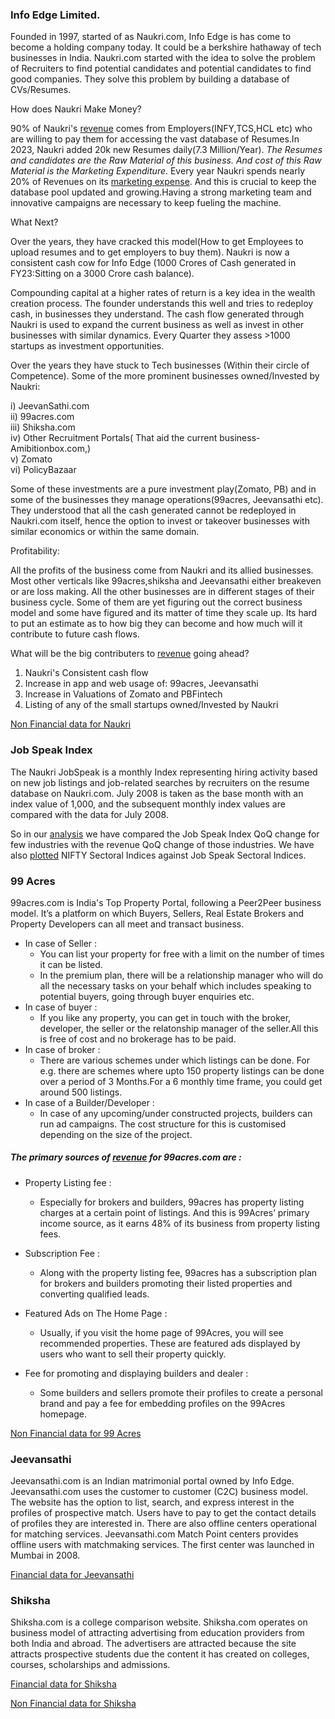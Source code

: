 ### Info Edge Limited.

Founded in 1997, started of as Naukri.com, Info Edge is has come to become a holding company today. It could be a berkshire hathaway of tech businesses in India. 
Naukri.com  started with the idea to solve the problem of Recruiters to find potential candidates and potential candidates to find good companies. They solve this problem by building a database of CVs/Resumes.

How does Naukri Make Money?

90% of Naukri's [revenue](https://github.com/qodeinvestments/Swan-Documentation/assets/67407393/50721c74-fab3-49a6-94dd-8ec47c9a7013) comes from Employers(INFY,TCS,HCL etc) who are willing to pay them for accessing the vast database of Resumes.In 2023, Naukri added 20k new Resumes daily(7.3 Million/Year). *The Resumes and candidates are the Raw Material of this business. And cost of this Raw Material is the Marketing Expenditure*. Every year Naukri spends nearly 20% of Revenues on its [marketing expense](https://github.com/qodeinvestments/Swan-Documentation/assets/67407393/13e4707e-ec33-4d98-af41-bc66dff4f091). And this is crucial to keep the database pool updated and growing.Having a strong marketing team and innovative campaigns are necessary to keep fueling the machine. 

What Next?

Over the years, they have cracked this model(How to get Employees to upload resumes and to get employers to buy them). Naukri is now a consistent cash cow for Info Edge (1000 Crores of Cash generated in FY23:Sitting on a 3000 Crore cash balance).

Compounding capital at a higher rates of return is a key idea in the wealth creation process. The founder understands this well and tries to redeploy cash, in businesses they understand. The cash flow generated through Naukri is used to expand the current business as well as invest in other businesses with similar dynamics. Every Quarter they assess >1000 startups as investment opportunities.

Over the years they have stuck to Tech businesses (Within their circle of Competence). Some of the more prominent businesses owned/Invested by Naukri:

i)    JeevanSathi.com  
ii)   99acres.com  
iii)  Shiksha.com  
iv)   Other Recruitment Portals( That aid the current business- Amibitionbox.com,)  
v)    Zomato  
vi)   PolicyBazaar  

Some of these investments are a pure investment play(Zomato, PB) and in some of the businesses they manage operations(99acres, Jeevansathi etc). They understood that all the cash generated cannot be redeployed in Naukri.com itself, hence the option to invest or takeover businesses with similar economics or within the same domain. 

Profitability:

All the profits of the business come from Naukri and its allied businesses. Most other verticals like 99acres,shiksha and Jeevansathi either breakeven or are loss making. All the other businesses are in different stages of their business cycle. Some of them are yet figuring out the correct business model and some have figured and its matter of time they scale up. Its hard to put an estimate as to how big they can become and how much will it contribute to future cash flows. 

What will be the big contributers to [revenue](https://docs.google.com/spreadsheets/d/1IMoKGuwUb64yxszcIf6k6B2y7QmEqcsw/edit#gid=1125318390) going ahead?

1. Naukri's Consistent cash flow
2. Increase in app and web usage of: 99acres, Jeevansathi
3. Increase in Valuations of Zomato and PBFintech
4. Listing of any of the small startups owned/Invested by Naukri

[Non Financial data for Naukri](https://docs.google.com/spreadsheets/d/1IMoKGuwUb64yxszcIf6k6B2y7QmEqcsw/edit#gid=1970120605)
### Job Speak Index

The Naukri JobSpeak is a monthly Index representing hiring activity based on new job listings and job-related searches by recruiters on the resume database on Naukri.com. July 2008 is taken as the base month with an index value of 1,000, and the subsequent monthly index values are compared with the data for July 2008.

So in our [analysis](https://docs.google.com/spreadsheets/d/1R0J1vF3jfKFHCFlaO7hwxUmQM_hSBz1V/edit#gid=996107190) we have compared the Job Speak Index QoQ change for few industries with the revenue QoQ change of those industries. We have also [plotted](https://docs.google.com/spreadsheets/d/1p9cltGklnlicPOAs0yf7r-AIC-6THeZg/edit#gid=243115749) NIFTY Sectoral Indices against Job Speak Sectoral Indices.


### 99 Acres
99acres.com is India's Top Property Portal, following a Peer2Peer business model. It’s a platform on which Buyers, Sellers, Real Estate Brokers and Property Developers can all meet and transact business.
* In case of Seller : 
  * You can list your property for free with a limit on the number of times it can be listed.
  * In the premium plan, there will be a relationship manager who will do all the necessary tasks on your behalf which includes speaking to potential buyers, going through      buyer enquiries etc.
* In case of buyer :
  * If you like any property, you can get in touch with the broker, developer, the seller or the relatonship manager of the seller.All this is free of cost and no brokerage has to be paid.
* In case of broker :
  * There are various schemes under which listings can be done. For e.g. there are schemes where upto 150 property listings can be done over a period of 3 Months.For a 6 monthly time frame, you could get around 500 listings.
* In case of a Builder/Developer :
  * In case of any upcoming/under constructed projects, builders can run ad campaigns. The cost structure for this is customised depending on the size of the project.

##### The primary sources of [revenue](https://docs.google.com/spreadsheets/d/1IMoKGuwUb64yxszcIf6k6B2y7QmEqcsw/edit#gid=1417590720) for 99acres.com are :

* Property Listing fee :
  * Especially for brokers and builders, 99acres has property listing charges at a certain point of listings. And this is 99Acres’ primary income source, as it earns 48% of its business from property listing fees.

* Subscription Fee :
  * Along with the property listing fee, 99acres has a subscription plan for brokers and builders promoting their listed properties and converting qualified leads. 

* Featured Ads on The Home Page :
  * Usually, if you visit the home page of 99Acres, you will see recommended properties. These are featured ads displayed by users who want to sell their property quickly.

* Fee for promoting and displaying builders and dealer :
  * Some builders and sellers promote their profiles to create a personal brand and pay a fee for embedding profiles on the 99Acres homepage.

[Non Financial data for 99 Acres](https://docs.google.com/spreadsheets/d/1IMoKGuwUb64yxszcIf6k6B2y7QmEqcsw/edit#gid=1434284654)
 
### Jeevansathi
Jeevansathi.com is an Indian matrimonial portal owned by Info Edge. Jeevansathi.com uses the customer to customer (C2C) business model. The website has the option to list, search, and express interest in the profiles of prospective match. Users have to pay to get the contact details of profiles they are interested in. There are also offline centers operational for matching services. Jeevansathi.com Match Point centers provides offline users with matchmaking services. The first center was launched in Mumbai in 2008.

[Financial data for Jeevansathi](https://docs.google.com/spreadsheets/d/1IMoKGuwUb64yxszcIf6k6B2y7QmEqcsw/edit#gid=690981534)

### Shiksha
Shiksha.com is a college comparison website. Shiksha.com operates on business model of attracting advertising from education providers from both India and abroad. The advertisers are attracted because the site attracts prospective students due the content it has created on colleges, courses, scholarships and admissions.

[Financial data for Shiksha](https://docs.google.com/spreadsheets/d/1IMoKGuwUb64yxszcIf6k6B2y7QmEqcsw/edit#gid=1769318237)

[Non Financial data for Shiksha](https://docs.google.com/spreadsheets/d/1IMoKGuwUb64yxszcIf6k6B2y7QmEqcsw/edit#gid=658335691)
    
    


















